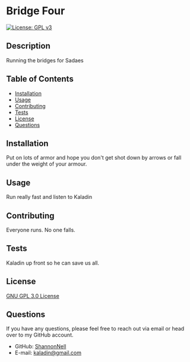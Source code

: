 
  # Bridge Four  
  [![License: GPL v3](https://img.shields.io/badge/License-GPLv3-blue.svg)](https://www.gnu.org/licenses/gpl-3.0)  

  ## Description
  Running the bridges for Sadaes

  ## Table of Contents
  * [Installation](#installation)
  * [Usage](#usage)
  * [Contributing](#contributing)
  * [Tests](#tests)
  * [License](#license)
  * [Questions](#questions)

  ## Installation
  Put on lots of armor and hope you don't get shot down by arrows or fall under the weight of your armour.

  ## Usage
  Run really fast and listen to Kaladin

  ## Contributing
  Everyone runs. No one falls.

  ## Tests
  Kaladin up front so he can save us all.

  ## License
  [GNU GPL 3.0 License](https://choosealicense.com/licenses/gpl-3.0/)
  

  ## Questions
  If you have any questions, please feel free to reach out via email or head over to my GitHub account.
  * GitHub: [ShannonNell](https://github.com/ShannonNell)
  * E-mail: [kaladin@gmail.com](mailto:kaladin@gmail.com)
  